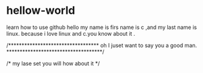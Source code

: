 # hellow-world
learn how to use github
hello 
my name is firs name is c ,and my last name is linux.
because i love linux and c.you know about it .

/**********************************
oh 
I juset want to say you a good man.
************************************/

/*
my lase set you will how about it 
*/
